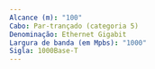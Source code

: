 ```yaml
---
Alcance (m): "100"
Cabo: Par-trançado (categoria 5)
Denominação: Ethernet Gigabit
Largura de banda (em Mpbs): "1000"
Sigla: 1000Base-T
---
```

